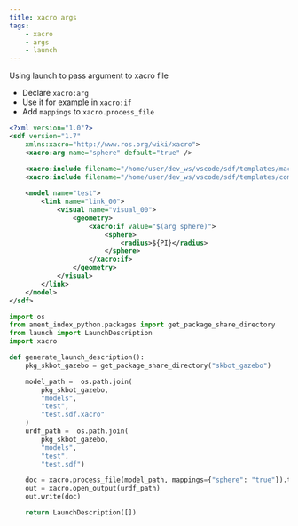 ```yaml
---
title: xacro args
tags:
    - xacro
    - args
    - launch
---
```

Using launch to pass argument to xacro file
- Declare `xacro:arg` 
- Use it for example in `xacro:if`
- Add `mappings` to `xacro.process_file`

```xml title="test.sdf.xacro" linenums="1" hl_lines="4 13"
<?xml version="1.0"?>
<sdf version="1.7"
    xmlns:xacro="http://www.ros.org/wiki/xacro">
    <xacro:arg name="sphere" default="true" />

    <xacro:include filename="/home/user/dev_ws/vscode/sdf/templates/macros.xacro" />
    <xacro:include filename="/home/user/dev_ws/vscode/sdf/templates/common.xacro" />
    
    <model name="test">
        <link name="link_00">
            <visual name="visual_00">
                <geometry>
                    <xacro:if value="$(arg sphere)">
                        <sphere>
                            <radius>${PI}</radius>
                        </sphere>
                    </xacro:if>
                </geometry>
            </visual>
        </link>
    </model>
</sdf>
```
```python title="xacro_args.launch.py" linenums="1" hl_lines="21"
import os
from ament_index_python.packages import get_package_share_directory
from launch import LaunchDescription
import xacro

def generate_launch_description():
    pkg_skbot_gazebo = get_package_share_directory("skbot_gazebo")

    model_path =  os.path.join(
        pkg_skbot_gazebo,
        "models",
        "test",
        "test.sdf.xacro"
    )
    urdf_path =  os.path.join(
        pkg_skbot_gazebo,
        "models",
        "test",
        "test.sdf")

    doc = xacro.process_file(model_path, mappings={"sphere": "true"}).toxml()
    out = xacro.open_output(urdf_path)
    out.write(doc)

    return LaunchDescription([])
```